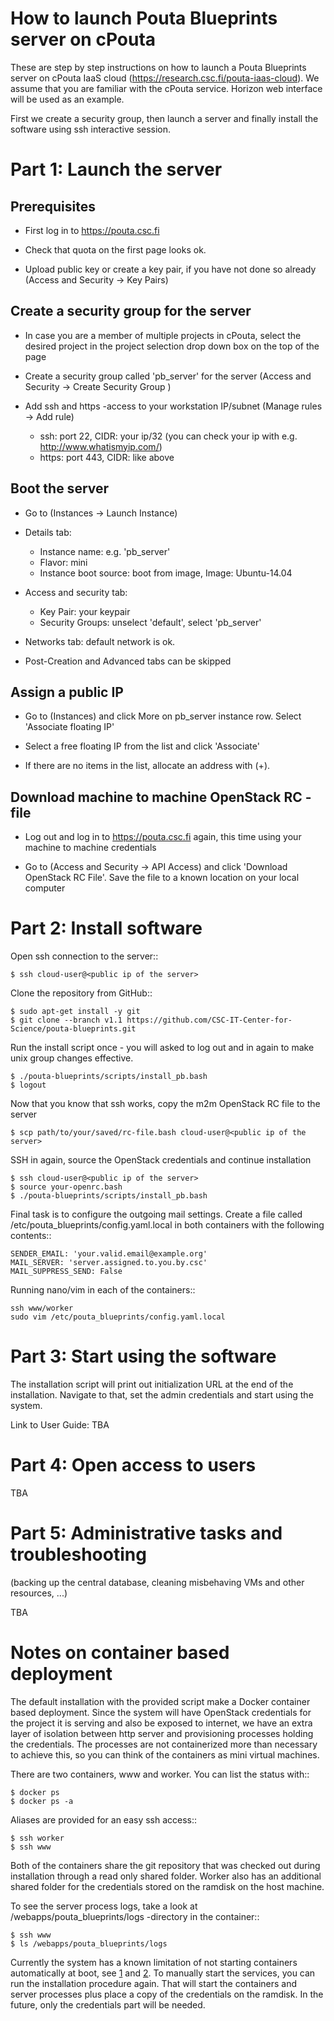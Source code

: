 # How to launch Pouta Blueprints server on cPouta

These are step by step instructions on how to launch a Pouta Blueprints server on 
cPouta IaaS cloud (https://research.csc.fi/pouta-iaas-cloud). We assume that you are
familiar with the cPouta service. Horizon web interface will be used as an example.

First we create a security group, then launch a server and finally install the software
using ssh interactive session.

# Part 1: Launch the server

## Prerequisites

* First log in to https://pouta.csc.fi

* Check that quota on the first page looks ok.

* Upload public key or create a key pair, if you have not done so already (Access and Security -> Key Pairs)

## Create a security group for the server

* In case you are a member of multiple projects in cPouta, select the desired project in the project selection 
  drop down box on the top of the page 

* Create a security group called 'pb_server' for the server (Access and Security -> Create Security Group )

* Add ssh and https -access to your workstation IP/subnet (Manage rules -> Add rule) 
  * ssh: port 22, CIDR: your ip/32 (you can check your ip with e.g. http://www.whatismyip.com/)
  * https: port 443, CIDR: like above

## Boot the server

* Go to (Instances -> Launch Instance)

* Details tab:
  * Instance name: e.g. 'pb_server'
  * Flavor: mini
  * Instance boot source: boot from image, Image: Ubuntu-14.04

* Access and security tab:
  * Key Pair: your keypair
  * Security Groups: unselect 'default', select 'pb_server'
  
* Networks tab: default network is ok.

* Post-Creation and Advanced tabs can be skipped

## Assign a public IP

* Go to (Instances) and click More on pb_server instance row. Select 'Associate floating IP'

* Select a free floating IP from the list and click 'Associate' 

* If there are no items in the list, allocate an address with (+). 
 

## Download machine to machine OpenStack RC -file

* Log out and log in to https://pouta.csc.fi again, this time using your machine to machine credentials

* Go to (Access and Security -> API Access) and click 'Download OpenStack RC File'. Save the file to a known location
  on your local computer
  
# Part 2: Install software

Open ssh connection to the server::

    $ ssh cloud-user@<public ip of the server>

Clone the repository from GitHub::

    $ sudo apt-get install -y git
    $ git clone --branch v1.1 https://github.com/CSC-IT-Center-for-Science/pouta-blueprints.git

Run the install script once - you will asked to log out and in again to make unix group changes effective. 

    $ ./pouta-blueprints/scripts/install_pb.bash
    $ logout    

Now that you know that ssh works, copy the m2m OpenStack RC file to the server

    $ scp path/to/your/saved/rc-file.bash cloud-user@<public ip of the server>

SSH in again, source the OpenStack credentials and continue installation

    $ ssh cloud-user@<public ip of the server>
    $ source your-openrc.bash
    $ ./pouta-blueprints/scripts/install_pb.bash

Final task is to configure the outgoing mail settings. Create a file called /etc/pouta_blueprints/config.yaml.local 
in both containers with the following contents::

    SENDER_EMAIL: 'your.valid.email@example.org'
    MAIL_SERVER: 'server.assigned.to.you.by.csc'
    MAIL_SUPPRESS_SEND: False
    
Running nano/vim in each of the containers:: 
    
    ssh www/worker
    sudo vim /etc/pouta_blueprints/config.yaml.local 

# Part 3: Start using the software

The installation script will print out initialization URL at the end of the installation. Navigate to that, set the
admin credentials and start using the system.
 
Link to User Guide: TBA

# Part 4: Open access to users

TBA

# Part 5: Administrative tasks and troubleshooting

(backing up the central database, cleaning misbehaving VMs and other resources, ...)

TBA 


# Notes on container based deployment

The default installation with the provided script make a Docker container based deployment. Since the system will have
OpenStack credentials for the project it is serving and also be exposed to internet, we have an extra layer of isolation
between http server and provisioning processes holding the credentials. The processes are not containerized more than 
necessary to achieve this, so you can think of the containers as mini virtual machines.

There are two containers, www and worker. You can list the status with::

    $ docker ps
    $ docker ps -a
    
Aliases are provided for an easy ssh access::

    $ ssh worker
    $ ssh www

Both of the containers share the git repository that was checked out during installation through a read only shared 
folder. Worker also has an additional shared folder for the credentials stored on the ramdisk on the host machine.

To see the server process logs, take a look at /webapps/pouta_blueprints/logs -directory in the container::

    $ ssh www
    $ ls /webapps/pouta_blueprints/logs

Currently the system has a known limitation of not starting containers automatically at boot, see [1] and [2]. 
To manually start the services, you can run the installation procedure again. That will start the containers and 
server processes plus place a copy of the credentials on the ramdisk. In the future, only the credentials part will
be needed.

[1]: https://github.com/CSC-IT-Center-for-Science/pouta-blueprints/issues/82

[2]: https://github.com/CSC-IT-Center-for-Science/pouta-blueprints/issues/84
